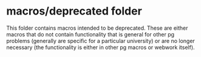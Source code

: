 # macros/deprecated folder

This folder contains macros intended to be deprecated.  These are either macros that do not
contain functionality that is general for other pg problems (generally are specific for a particular
university) or are no longer necessary (the functionality is either in other pg macros or webwork
itself).
